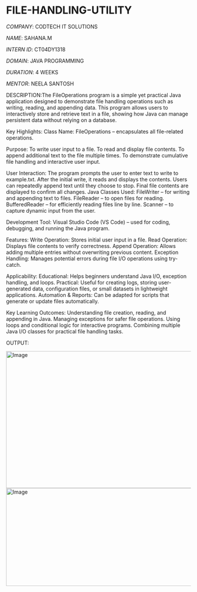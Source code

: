 # FILE-HANDLING-UTILITY

*COMPANY*: CODTECH IT SOLUTIONS

*NAME*: SAHANA.M

*INTERN ID*: CT04DY1318

*DOMAIN*: JAVA PROGRAMMING

*DURATION*: 4 WEEKS

*MENTOR*: NEELA SANTOSH

DESCRIPTION:The FileOperations program is a simple yet practical Java application designed to demonstrate file handling operations such as writing, reading, and appending data. This program allows users to interactively store and retrieve text in a file, showing how Java can manage persistent data without relying on a database.

Key Highlights: Class Name: FileOperations – encapsulates all file-related operations.

Purpose: To write user input to a file. To read and display file contents. To append additional text to the file multiple times. To demonstrate cumulative file handling and interactive user input.

User Interaction: The program prompts the user to enter text to write to example.txt. After the initial write, it reads and displays the contents. Users can repeatedly append text until they choose to stop. Final file contents are displayed to confirm all changes. Java Classes Used: FileWriter – for writing and appending text to files. FileReader – to open files for reading. BufferedReader – for efficiently reading files line by line. Scanner – to capture dynamic input from the user.

Development Tool: Visual Studio Code (VS Code) – used for coding, debugging, and running the Java program.

Features: Write Operation: Stores initial user input in a file. Read Operation: Displays file contents to verify correctness. Append Operation: Allows adding multiple entries without overwriting previous content. Exception Handling: Manages potential errors during file I/O operations using try-catch.

Applicability: Educational: Helps beginners understand Java I/O, exception handling, and loops. Practical: Useful for creating logs, storing user-generated data, configuration files, or small datasets in lightweight applications. Automation & Reports: Can be adapted for scripts that generate or update files automatically.

Key Learning Outcomes: Understanding file creation, reading, and appending in Java. Managing exceptions for safer file operations. Using loops and conditional logic for interactive programs. Combining multiple Java I/O classes for practical file handling tasks.

OUTPUT:

<img width="642" height="372" alt="Image" src="https://github.com/user-attachments/assets/5933e545-38c1-4345-baa1-d7ad5f86de6a" />

<img width="796" height="266" alt="Image" src="https://github.com/user-attachments/assets/61e81bf3-1753-4aac-947e-627c914c2a69" />
